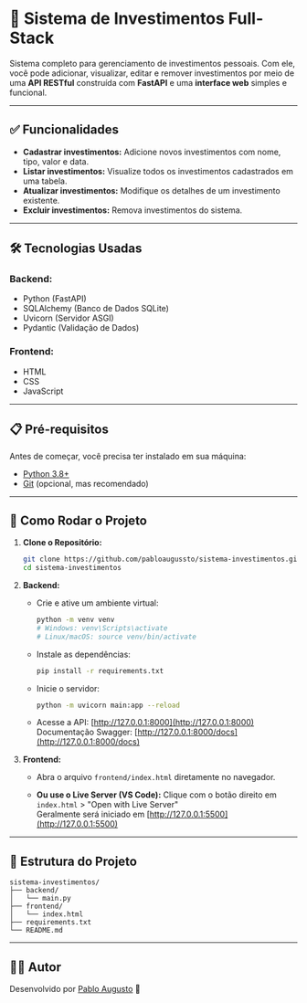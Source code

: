 # 💸 Sistema de Investimentos Full-Stack

Sistema completo para gerenciamento de investimentos pessoais. Com ele, você pode adicionar, visualizar, editar e remover investimentos por meio de uma **API RESTful** construída com **FastAPI** e uma **interface web** simples e funcional.

---

## ✅ Funcionalidades

- **Cadastrar investimentos:** Adicione novos investimentos com nome, tipo, valor e data.
- **Listar investimentos:** Visualize todos os investimentos cadastrados em uma tabela.
- **Atualizar investimentos:** Modifique os detalhes de um investimento existente.
- **Excluir investimentos:** Remova investimentos do sistema.

---

## 🛠 Tecnologias Usadas

### Backend:
- Python (FastAPI)
- SQLAlchemy (Banco de Dados SQLite)
- Uvicorn (Servidor ASGI)
- Pydantic (Validação de Dados)

### Frontend:
- HTML
- CSS
- JavaScript

---

## 📋 Pré-requisitos

Antes de começar, você precisa ter instalado em sua máquina:
- [Python 3.8+](https://www.python.org/downloads/)
- [Git](https://git-scm.com/) (opcional, mas recomendado)

---

## 🚀 Como Rodar o Projeto

1. **Clone o Repositório:**
   ```bash
   git clone https://github.com/pabloaugussto/sistema-investimentos.git
   cd sistema-investimentos
   ```

2. **Backend:**
   - Crie e ative um ambiente virtual:
     ```bash
     python -m venv venv
     # Windows: venv\Scripts\activate
     # Linux/macOS: source venv/bin/activate
     ```
   - Instale as dependências:
     ```bash
     pip install -r requirements.txt
     ```
   - Inicie o servidor:
     ```bash
     python -m uvicorn main:app --reload
     ```
   - Acesse a API: [http://127.0.0.1:8000](http://127.0.0.1:8000)  
     Documentação Swagger: [http://127.0.0.1:8000/docs](http://127.0.0.1:8000/docs)

3. **Frontend:**
   - Abra o arquivo `frontend/index.html` diretamente no navegador.

   - **Ou use o Live Server (VS Code):**
     Clique com o botão direito em `index.html` > "Open with Live Server"  
     Geralmente será iniciado em [http://127.0.0.1:5500](http://127.0.0.1:5500)

---

## 📁 Estrutura do Projeto

```
sistema-investimentos/
├── backend/
│   └── main.py
├── frontend/
│   └── index.html
├── requirements.txt
└── README.md
```

---

## 🧑‍💻 Autor

Desenvolvido por [Pablo Augusto](https://github.com/pabloaugussto) 💙
